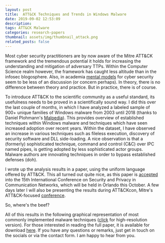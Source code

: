 ```yaml
---
layout: post
title:  ATT&CK Techniques and Trends in Windows Malware
date: 2019-09-02 12:53:09
description: 
tags: ATT&CK Malware
categories: research-papers
thumbnail: assets/img/thumbnail_attack.png
related_posts: false
---
```

Most cyber security practitioners are by now aware of the Mitre ATT&CK framework and the tremendous potential it holds for increasing the understanding and mitigation of adversary TTPs. Within the Computer Science realm however, the framework has caught less altitude than in the infosec blogosphere. Also, in academia [mental models](https://chrissanders.org/2019/05/infosec-mental-models/) for cyber security seem to be less of an discussion (or concern perhaps). In theory, there is no difference between theory and practice. But in practice, there is of course. 

To introduce ATT&CK to the scientific community as a useful standard, its usefulness needs to be proved in a scientifically sound way. I did this over the last couple of months, in which I have analyzed a labeled sample of 900+ unique families of Windows malware from 2003 until 2018 (thanks to Daniel Plohmann's [Malpedia](https://malpedia.caad.fkie.fraunhofer.de/)). This provides overview of established techniques within Windows malware and techniques which have seen increased adoption over recent years. Within the dataset, I have observed an increase in various techniques such as fileless execution, discovery of security software and DLL side-loading. A nice observation is that a (formerly) sophisticated technique, command and control (C&C) over IPC named pipes, is getting adopted by less sophisticated actor groups. Malware authors are innovating techniques in order to bypass established defenses (doh). 

I wrote up the analysis results in a paper, using the uniform language offered by ATT&CK. This all turned out quite nice, as this paper is [accepted](http://securecomm2019.eai-conferences.org/) into the 15th International Conference on Security and Privacy in Communication Networks, which will be held in Orlando this October. A few days later I will also be presenting the results during ATT&CKcon, Mitre's ATT&CK-focused [conference](https://www.mitre.org/attackcon).

So, where's the beef? 

All of this results in the following graphical representation of most commonly implemented malware techniques ([click](/assets/pdf/attack_poster.pdf) for high-resolution version). For those interested in reading the full paper, it is available for download [here](/assets/pdf/malware.pdf). If you have any questions or remarks, just get in touch on the socials or via the contact form. I am happy to hear from you.